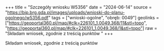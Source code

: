 +++
title = "Szczegóły wniosku W5356"
date = "2024-06-14"
source = "https://bip.brg.gda.pl/images/uploads/wnioski-do-planu-ogolnego/w5356.pdf"
tags = ["wnioski-ogolne", "obręb: 0049"]
geolinks = ["https://geoportal360.pl/map/#clk=226101_1.0049.368/11&stl=topo", "https://geoportal360.pl/map/#clk=226101_1.0049.368/1&stl=topo"]
raw = "Składam wniosek, zgodnie z treścią punktów "
+++

Składam wniosek, zgodnie z treścią punktów 


